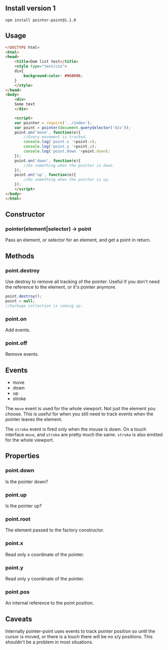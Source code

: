 Install version 1
-----------------

`npm install pointer-point@1.1.0`

Usage
-----

```html
<!DOCTYPE html>
<html>
<head>
    <title>Dom list test</title>
    <style type="text/css">
    div{
        background-color: #968096;
    }
    </style>
</head>
<body>
    <div>
    Some text
    </div>

    <script>
    var pointer = require('../index');
    var point = pointer(document.querySelector('div'));
    point.on('move', function(e){
        //Every movement is tracked.
        console.log('point.x '+point.x);
        console.log('point.y '+point.y);
        console.log('point.down '+point.down);
    });
    point.on('down', function(e){
        //Do something when the pointer is down.
    });
    point.on('up', function(e){
        //Do something when the pointer is up.
    });
    </script>
</body>
</html>
```

Constructor
-----------

### pointer(element|selector) -> point

Pass an element, or selector for an element, and get a point in return.

Methods
-------

### point.destroy

Use destroy to remove all tracking of the pointer. Useful if you don't need the reference to the element, or it's pointer anymore.

```javascript
point.destroy();
point = null;
//Garbage collection is coming up.
```

### point.on

Add events.

### point.off

Remove events.

Events
------

-	move
-	down
-	up
-	stroke

The `move` event is used for the whole viewport. Not just the element you choose. This is useful for when you still need to track events when the pointer leaves the element.

The `stroke` event is fired only when the mouse is down. On a touch interface `move`, and `stroke` are pretty much the same. `stroke` is also emitted for the whole viewport.

Properties
----------

### point.down

Is the pointer down?

### point.up

Is the pointer up?

### point.root

The element passed to the factory constructor.

### point.x

Read only x coordinate of the pointer.

### point.y

Read only y coordinate of the pointer.

### point.pos

An internal reference to the point position.

Caveats
-------

Internally pointer-point uses events to track pointer position so until the cursor is moved, or there is a touch there will be no x/y positions. This shouldn't be a problem in most situations.

